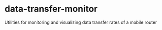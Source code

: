 # data-transfer-monitor
Utilities for monitoring and visualizing data transfer rates of a mobile router
